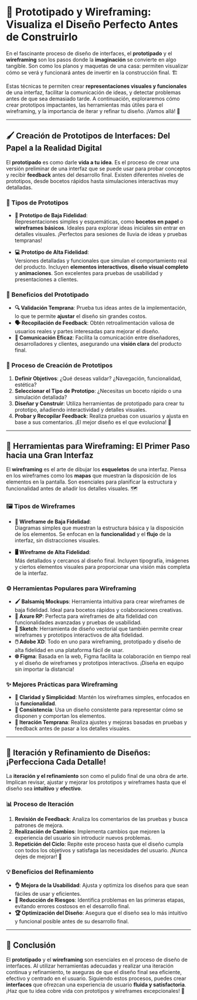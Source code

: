 # 🎨 Prototipado y Wireframing: Visualiza el Diseño Perfecto Antes de Construirlo

En el fascinante proceso de diseño de interfaces, el **prototipado** y el **wireframing** son los pasos donde la **imaginación** se convierte en algo tangible. Son como los planos y maquetas de una casa: permiten visualizar cómo se verá y funcionará antes de invertir en la construcción final. 🏗️

Estas técnicas te permiten crear **representaciones visuales y funcionales** de una interfaz, facilitar la comunicación de ideas, y detectar problemas antes de que sea demasiado tarde. A continuación, exploraremos cómo crear prototipos impactantes, las herramientas más útiles para el wireframing, y la importancia de iterar y refinar tu diseño. ¡Vamos allá! 🚀

---

## 🖌️ Creación de Prototipos de Interfaces: Del Papel a la Realidad Digital

El **prototipado** es como darle **vida a tu idea**. Es el proceso de crear una versión preliminar de una interfaz que se puede usar para probar conceptos y recibir **feedback** antes del desarrollo final. Existen diferentes niveles de prototipos, desde bocetos rápidos hasta simulaciones interactivas muy detalladas.

### 🌟 Tipos de Prototipos

- **📝 Prototipo de Baja Fidelidad**:  
  Representaciones simples y esquemáticas, como **bocetos en papel** o **wireframes básicos**. Ideales para explorar ideas iniciales sin entrar en detalles visuales. ¡Perfectos para sesiones de lluvia de ideas y pruebas tempranas!

- **💻 Prototipo de Alta Fidelidad**:  
  Versiones detalladas y funcionales que simulan el comportamiento real del producto. Incluyen **elementos interactivos**, **diseño visual completo** y **animaciones**. Son excelentes para pruebas de usabilidad y presentaciones a clientes.

### 🚀 Beneficios del Prototipado

- **🔍 Validación Temprana**: Prueba tus ideas antes de la implementación, lo que te permite **ajustar** el diseño sin grandes costos.  
- **🗣️ Recopilación de Feedback**: Obtén retroalimentación valiosa de usuarios reales y partes interesadas para mejorar el diseño.  
- **🤝 Comunicación Eficaz**: Facilita la comunicación entre diseñadores, desarrolladores y clientes, asegurando una **visión clara** del producto final.  

### 🔧 Proceso de Creación de Prototipos

1. **Definir Objetivos**: ¿Qué deseas validar? ¿Navegación, funcionalidad, estética?  
2. **Seleccionar el Tipo de Prototipo**: ¿Necesitas un boceto rápido o una simulación detallada?  
3. **Diseñar y Construir**: Utiliza herramientas de prototipado para crear tu prototipo, añadiendo interactividad y detalles visuales.  
4. **Probar y Recopilar Feedback**: Realiza pruebas con usuarios y ajusta en base a sus comentarios. ¡El mejor diseño es el que evoluciona! 🔄

---

## 🧩 Herramientas para Wireframing: El Primer Paso hacia una Gran Interfaz

El **wireframing** es el arte de dibujar los **esqueletos** de una interfaz. Piensa en los wireframes como los **mapas** que muestran la disposición de los elementos en la pantalla. Son esenciales para planificar la estructura y funcionalidad antes de añadir los detalles visuales. 🗺️

### 🖼️ Tipos de Wireframes

- **📄 Wireframe de Baja Fidelidad**:  
  Diagramas simples que muestran la estructura básica y la disposición de los elementos. Se enfocan en la **funcionalidad** y el **flujo** de la interfaz, sin distracciones visuales.

- **🖥️ Wireframe de Alta Fidelidad**:  
  Más detallados y cercanos al diseño final. Incluyen tipografía, imágenes y ciertos elementos visuales para proporcionar una visión más completa de la interfaz.

### ⚙️ Herramientas Populares para Wireframing

- **🖌️ Balsamiq Mockups**: Herramienta intuitiva para crear wireframes de baja fidelidad. Ideal para bocetos rápidos y colaboraciones creativas.  
- **🔧 Axure RP**: Perfecta para wireframes de alta fidelidad con funcionalidades avanzadas y pruebas de usabilidad.  
- **🎨 Sketch**: Herramienta de diseño vectorial que también permite crear wireframes y prototipos interactivos de alta fidelidad.  
- **🖱️ Adobe XD**: Todo en uno para wireframing, prototipado y diseño de alta fidelidad en una plataforma fácil de usar.  
- **🌐 Figma**: Basada en la web, Figma facilita la colaboración en tiempo real y el diseño de wireframes y prototipos interactivos. ¡Diseña en equipo sin importar la distancia!  

### ✨ Mejores Prácticas para Wireframing

- **🎯 Claridad y Simplicidad**: Mantén los wireframes simples, enfocados en la **funcionalidad**.  
- **📐 Consistencia**: Usa un diseño consistente para representar cómo se disponen y comportan los elementos.  
- **🔄 Iteración Temprana**: Realiza ajustes y mejoras basadas en pruebas y feedback antes de pasar a los detalles visuales.

---

## 🔄 Iteración y Refinamiento de Diseños: ¡Perfecciona Cada Detalle!

La **iteración y el refinamiento** son como el pulido final de una obra de arte. Implican revisar, ajustar y mejorar los prototipos y wireframes hasta que el diseño sea **intuitivo** y **efectivo**.

### 📊 Proceso de Iteración

1. **Revisión de Feedback**: Analiza los comentarios de las pruebas y busca patrones de mejora.  
2. **Realización de Cambios**: Implementa cambios que mejoren la experiencia del usuario sin introducir nuevos problemas.  
3. **Repetición del Ciclo**: Repite este proceso hasta que el diseño cumpla con todos los objetivos y satisfaga las necesidades del usuario. ¡Nunca dejes de mejorar! 🚀

### 💡 Beneficios del Refinamiento

- **👌 Mejora de la Usabilidad**: Ajusta y optimiza los diseños para que sean fáciles de usar y eficientes.  
- **🚨 Reducción de Riesgos**: Identifica problemas en las primeras etapas, evitando errores costosos en el desarrollo final.  
- **🏆 Optimización del Diseño**: Asegura que el diseño sea lo más intuitivo y funcional posible antes de su desarrollo final.

---

## 🏁 Conclusión

El **prototipado** y el **wireframing** son esenciales en el proceso de diseño de interfaces. Al utilizar herramientas adecuadas y realizar una iteración continua y refinamiento, te aseguras de que el diseño final sea eficiente, efectivo y centrado en el usuario. Siguiendo estos procesos, puedes crear **interfaces** que ofrezcan una experiencia de usuario **fluida y satisfactoria**. ¡Haz que tu idea cobre vida con prototipos y wireframes excepcionales! 🎉